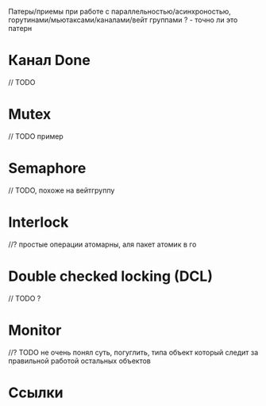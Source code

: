 Патеры/приемы при работе с параллельностью/асинхроностью, горутинами/мьютаксами/каналами/вейт группами
? - точно ли это патерн

# Канал Done
// TODO

# Mutex
// TODO пример

# Semaphore
// TODO, похоже на вейтгруппу

# Interlock
//? простые операции атомарны, аля пакет атомик в го

# Double checked locking (DCL)
// TODO ?

# Monitor
//? TODO не очень понял суть, погуглить, типа объект который следит за правильной работой остальных объектов


# Ссылки
